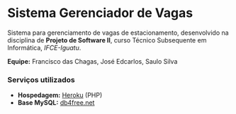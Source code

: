 # Sistema Gerenciador de Vagas
Sistema para gerenciamento de vagas de estacionamento, desenvolvido na disciplina de **Projeto de Software II**, curso Técnico Subsequente em Informática, _IFCE-Iguatu_.

**Equipe:** Francisco das Chagas, José Edcarlos, Saulo Silva

### Serviços utilizados
- **Hospedagem:** [Heroku](https://devcenter.heroku.com/articles/getting-started-with-php) (PHP)
- **Base MySQL:** [db4free.net](https://www.db4free.net/)
